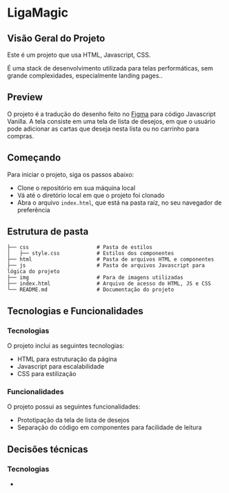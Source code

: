 # LigaMagic

## Visão Geral do Projeto

Este é um projeto que usa HTML, Javascript, CSS.

É uma stack de desenvolvimento utilizada para telas performáticas, sem grande complexidades, especialmente landing pages..

## Preview

O projeto é a tradução do desenho feito no [Figma](https://www.figma.com/file/6dqZEH8zgdzLCThML6Jqpt/Prova-dev?type=design&node-id=0-1&mode=design&t=bJPQkM3K1ZYlRYOQ-0) para código Javascript Vanilla. A tela consiste em uma tela de lista de desejos, em que o usuário pode adicionar as cartas que deseja nesta lista ou no carrinho para compras.

## Começando

Para iniciar o projeto, siga os passos abaixo:

- Clone o repositório em sua máquina local
- Vá até o diretório local em que o projeto foi clonado
- Abra o arquivo `index.html`, que está na pasta raíz, no seu navegador de preferência

## Estrutura de pasta

```
├── css                      # Pasta de estilos
│   ├── style.css            # Estilos dos componentes
├── html                     # Pasta de arquivos HTML e componentes
├── js                       # Pasta de arquivos Javascript para lógica do projeto
├── img                      # Para de imagens utilizadas
├── index.html               # Arquivo de acesso do HTML, JS e CSS
└── README.md                # Documentação do projeto
```

## Tecnologias e Funcionalidades

### Tecnologias

O projeto inclui as seguintes tecnologias:

- HTML para estruturação da página
- Javascript para escalabilidade
- CSS para estilização

### Funcionalidades

O projeto possui as seguintes funcionalidades:

- Prototipação da tela de lista de desejos
- Separação do código em componentes para facilidade de leitura

## Decisões técnicas

### Tecnologias

-
